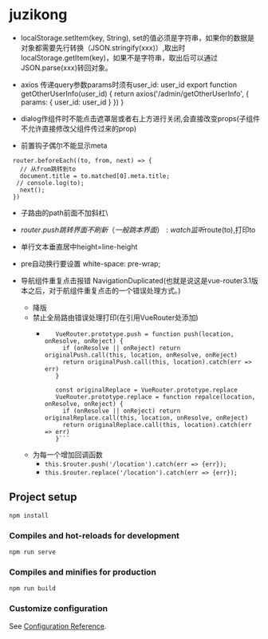 # juzikong

+ localStorage.setItem(key, String), set的值必须是字符串，如果你的数据是对象都需要先行转换（JSON.stringify(xxx)）,取出时localStorage.getItem(key)，如果不是字符串，取出后可以通过JSON.parse(xxx)转回对象。

+ axios 传递query参数params时须有user_id: user_id
 export function getOtherUserInfo(user_id) {
  return axios('/admin/getOtherUserInfo', {
    params: {
      user_id: user_id
    }
  })
}

+ dialog作组件时不能点击遮罩层或者右上方进行关闭,会直接改变props(子组件不允许直接修改父组件传过来的prop)

+  前置钩子偶尔不能显示meta
``` // 前置钩子（hook回调）（在跳转之前就改）
 router.beforeEach((to, from, next) => {
   // 从from跳转到to   
   document.title = to.matched[0].meta.title;
  // console.log(to);
   next();
 }) 
```
+ 子路由的path前面不加斜杠\

+ $router.push跳转界面不刷新（一般跳本界面）:watch监听$route(to),打印to

+ 单行文本垂直居中height=line-height

+ pre自动换行要设置    white-space: pre-wrap;

+ 导航组件重复点击报错 NavigationDuplicated(也就是说这是vue-router3.1版本之后，对于航组件重复点击的一个错误处理方式。)
   - 降版
   - 禁止全局路由错误处理打印(在引用VueRouter处添加)
     + ```const originalPush = VueRouter.prototype.push
          VueRouter.prototype.push = function push(location, onResolve, onReject) {
            if (onResolve || onReject) return originalPush.call(this, location, onResolve, onReject)
            return originalPush.call(this, location).catch(err => err)
          }

          const originalReplace = VueRouter.prototype.replace
          VueRouter.prototype.replace = function repalce(location, onResolve, onReject) {
            if (onResolve || onReject) return originalReplace.call(this, location, onResolve, onReject)
            return originalReplace.call(this, location).catch(err => err)
          }```    
   - 为每一个增加回调函数
     + ```this.$router.push('/location').catch(err => {err});```
     + ```this.$router.replace('/location').catch(err => {err});```


     
## Project setup
```
npm install
```

### Compiles and hot-reloads for development
```
npm run serve
```

### Compiles and minifies for production
```
npm run build
```

### Customize configuration
See [Configuration Reference](https://cli.vuejs.org/config/).
